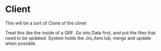 # Client
This will be a sort of Clone of the clinet

Treat this like the inside of a GRF. Go into Data first, and put the files that need to be updated. System holds the Jro_item.lub, merge and update when possible.
